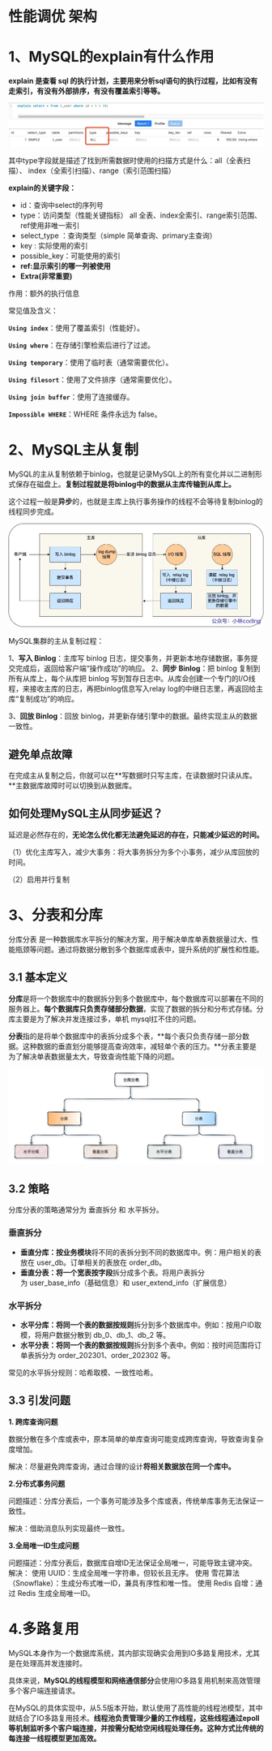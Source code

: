 # 性能调优 架构

# 1、MySQL的explain有什么作用

**explain 是查看 sql 的执行计划，主要用来分析sql语句的执行过程，比如有没有走索引，有没有外部排序，有没有覆盖索引等等。**

![image.png](%E6%80%A7%E8%83%BD%E8%B0%83%E4%BC%98%20%E6%9E%B6%E6%9E%84%20124e74500164804bb517dc302187f328/image.png)

其中type字段就是描述了找到所需数据时使用的扫描方式是什么：all（全表扫描）、 index（全索引扫描）、range（索引范围扫描）

**explain的关键字段：**

- id：查询中select的序列号
- type：访问类型（性能关键指标） all 全表、index全索引、range索引范围、ref使用非唯一索引
- select_type ：查询类型（simple 简单查询、primary主查询）
- key : 实际使用的索引
- possible_key：可能使用的索引
- **ref:显示索引的哪一列被使用**
- **Extra(非常重要)**

作用：额外的执行信息

常见值及含义：

**`Using index`**：使用了覆盖索引（性能好）。

**`Using where`**：在存储引擎检索后进行了过滤。

**`Using temporary`**：使用了临时表（通常需要优化）。

**`Using filesort`**：使用了文件排序（通常需要优化）。

**`Using join buffer`**：使用了连接缓存。

**`Impossible WHERE`**：WHERE 条件永远为 false。

# 2、MySQL主从复制

MySQL的主从复制依赖于binlog，也就是记录MySQL上的所有变化并以二进制形式保存在磁盘上。**复制过程就是将binlog中的数据从主库传输到从库上。**

这个过程一般是**异步**的，也就是主库上执行事务操作的线程不会等待复制binlog的线程同步完成。

![image.png](%E6%80%A7%E8%83%BD%E8%B0%83%E4%BC%98%20%E6%9E%B6%E6%9E%84%20124e74500164804bb517dc302187f328/image%201.png)

MySQL集群的主从复制过程：

1、**写入 Binlog**：主库写 binlog 日志，提交事务，并更新本地存储数据，事务提交完成后，返回给客户端“操作成功”的响应。
2、**同步 Binlog**：把 binlog 复制到所有从库上，每个从库把 binlog 写到暂存日志中。从库会创建一个专门的I/O线程，来接收主库的日志，再把binlog信息写入relay log的中继日志里，再返回给主库“复制成功”的响应。

3、**回放 Binlog**：回放 binlog，并更新存储引擎中的数据。最终实现主从的数据一致性。

## 避免单点故障

在完成主从复制之后，你就可以在**写数据时只写主库，在读数据时只读从库。**主数据库故障时可以切换到从数据库。

## 如何处理MySQL主从同步延迟？

延迟是必然存在的，**无论怎么优化都无法避免延迟的存在，只能减少延迟的时间。**

（1）优化主库写入，减少大事务：将大事务拆分为多个小事务，减少从库回放的时间。

（2）启用并行复制

# 3、分表和分库

分库分表 是一种数据库水平拆分的解决方案，用于解决单库单表数据量过大、性能瓶颈等问题。通过将数据分散到多个数据库或表中，提升系统的扩展性和性能。

## 3.1 基本定义

**分库**是将一个数据库中的数据拆分到多个数据库中，每个数据库可以部署在不同的服务器上。**每个数据库只负责存储部分数据**，实现了数据的拆分和分布式存储。分库主要是为了解决并发连接过多，单机 mysql扛不住的问题。

**分表**指的是将单个数据库中的表拆分成多个表，**每个表只负责存储一部分数据。这种数据的垂直划分能够提高查询效率，减轻单个表的压力。**分表主要是为了解决单表数据量太大，导致查询性能下降的问题。

![image.png](%E6%80%A7%E8%83%BD%E8%B0%83%E4%BC%98%20%E6%9E%B6%E6%9E%84%20124e74500164804bb517dc302187f328/image%202.png)

## 3.2 策略

分库分表的策略通常分为 垂直拆分 和 水平拆分。

### 垂直拆分

- **垂直分库：**按**业务模块**将不同的表拆分到不同的数据库中。例：用户相关的表放在 user_db。订单相关的表放在 order_db。
- **垂直分表：**将一个宽表**按字段**拆分成多个表。将用户表拆分为 user_base_info（基础信息）和 user_extend_info（扩展信息）

### 水平拆分

- **水平分库：**将同一个表的**数据按规则**拆分到多个数据库中。例如：按用户ID取模，将用户数据分散到 db_0、db_1、db_2 等。
- **水平分表：**将同一个表的**数据按规则**拆分到多个表中。例如：按时间范围将订单表拆分为 order_202301、order_202302 等。

常见的水平拆分规则：哈希取模、一致性哈希。

## 3.3 引发问题

**1. 跨库查询问题**

数据分散在多个库或表中，原本简单的单库查询可能变成跨库查询，导致查询复杂度增加。

解决：尽量避免跨库查询，通过合理的设计**将相关数据放在同一个库中。**

**2.分布式事务问题**

问题描述：分库分表后，一个事务可能涉及多个库或表，传统单库事务无法保证一致性。

解决：借助消息队列实现最终一致性。

**3.全局唯一ID生成问题**

问题描述：分库分表后，数据库自增ID无法保证全局唯一，可能导致主键冲突。
解决：
使用 UUID：生成全局唯一字符串，但较长且无序。
使用 雪花算法（Snowflake）：生成分布式唯一ID，兼具有序性和唯一性。
使用 Redis 自增：通过 Redis 生成全局唯一ID。

# 4.多路复用

MySQL本身作为一个数据库系统，其内部实现确实会用到IO多路复用技术，尤其是在处理高并发连接时。

具体来说，**MySQL的线程模型和网络通信部分**会使用IO多路复用机制来高效管理多个客户端连接请求。

在MySQL的具体实现中，从5.5版本开始，默认使用了高性能的线程池模型，其中就结合了IO多路复用技术。**线程池负责管理少量的工作线程，这些线程通过epoll等机制监听多个客户端连接，并按需分配给空闲线程处理任务。这种方式比传统的每连接一线程模型更加高效。**